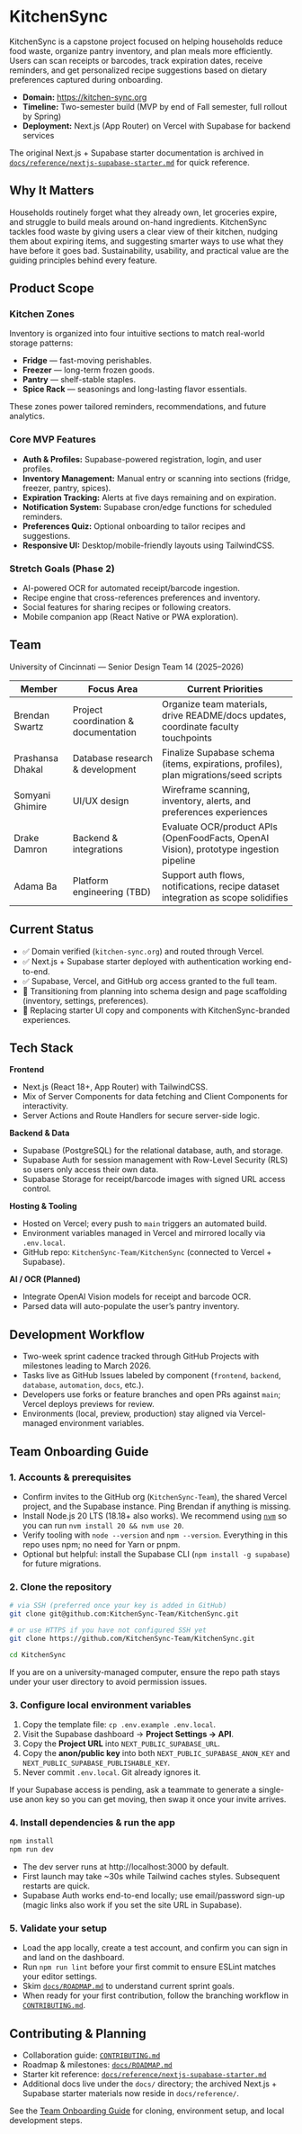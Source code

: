 # KitchenSync

KitchenSync is a capstone project focused on helping households reduce food waste, organize pantry inventory, and plan meals more efficiently. Users can scan receipts or barcodes, track expiration dates, receive reminders, and get personalized recipe suggestions based on dietary preferences captured during onboarding.

- **Domain:** https://kitchen-sync.org
- **Timeline:** Two-semester build (MVP by end of Fall semester, full rollout by Spring)
- **Deployment:** Next.js (App Router) on Vercel with Supabase for backend services

The original Next.js + Supabase starter documentation is archived in [`docs/reference/nextjs-supabase-starter.md`](docs/reference/nextjs-supabase-starter.md) for quick reference.

## Why It Matters

Households routinely forget what they already own, let groceries expire, and struggle to build meals around on-hand ingredients. KitchenSync tackles food waste by giving users a clear view of their kitchen, nudging them about expiring items, and suggesting smarter ways to use what they have before it goes bad. Sustainability, usability, and practical value are the guiding principles behind every feature.

## Product Scope

### Kitchen Zones

Inventory is organized into four intuitive sections to match real-world storage patterns:

- **Fridge** — fast-moving perishables.
- **Freezer** — long-term frozen goods.
- **Pantry** — shelf-stable staples.
- **Spice Rack** — seasonings and long-lasting flavor essentials.

These zones power tailored reminders, recommendations, and future analytics.

### Core MVP Features

- **Auth & Profiles:** Supabase-powered registration, login, and user profiles.
- **Inventory Management:** Manual entry or scanning into sections (fridge, freezer, pantry, spices).
- **Expiration Tracking:** Alerts at five days remaining and on expiration.
- **Notification System:** Supabase cron/edge functions for scheduled reminders.
- **Preferences Quiz:** Optional onboarding to tailor recipes and suggestions.
- **Responsive UI:** Desktop/mobile-friendly layouts using TailwindCSS.

### Stretch Goals (Phase 2)

- AI-powered OCR for automated receipt/barcode ingestion.
- Recipe engine that cross-references preferences and inventory.
- Social features for sharing recipes or following creators.
- Mobile companion app (React Native or PWA exploration).

## Team

University of Cincinnati — Senior Design Team 14 (2025–2026)

| Member | Focus Area | Current Priorities |
| --- | --- | --- |
| Brendan Swartz | Project coordination & documentation | Organize team materials, drive README/docs updates, coordinate faculty touchpoints |
| Prashansa Dhakal | Database research & development | Finalize Supabase schema (items, expirations, profiles), plan migrations/seed scripts |
| Somyani Ghimire | UI/UX design | Wireframe scanning, inventory, alerts, and preferences experiences |
| Drake Damron | Backend & integrations | Evaluate OCR/product APIs (OpenFoodFacts, OpenAI Vision), prototype ingestion pipeline |
| Adama Ba | Platform engineering (TBD) | Support auth flows, notifications, recipe dataset integration as scope solidifies |

## Current Status

- ✅ Domain verified (`kitchen-sync.org`) and routed through Vercel.
- ✅ Next.js + Supabase starter deployed with authentication working end-to-end.
- ✅ Supabase, Vercel, and GitHub org access granted to the full team.
- 🚧 Transitioning from planning into schema design and page scaffolding (inventory, settings, preferences).
- 🚧 Replacing starter UI copy and components with KitchenSync-branded experiences.

## Tech Stack

**Frontend**
- Next.js (React 18+, App Router) with TailwindCSS.
- Mix of Server Components for data fetching and Client Components for interactivity.
- Server Actions and Route Handlers for secure server-side logic.

**Backend & Data**
- Supabase (PostgreSQL) for the relational database, auth, and storage.
- Supabase Auth for session management with Row-Level Security (RLS) so users only access their own data.
- Supabase Storage for receipt/barcode images with signed URL access control.

**Hosting & Tooling**
- Hosted on Vercel; every push to `main` triggers an automated build.
- Environment variables managed in Vercel and mirrored locally via `.env.local`.
- GitHub repo: `KitchenSync-Team/KitchenSync` (connected to Vercel + Supabase).

**AI / OCR (Planned)**
- Integrate OpenAI Vision models for receipt and barcode OCR.
- Parsed data will auto-populate the user’s pantry inventory.

## Development Workflow

- Two-week sprint cadence tracked through GitHub Projects with milestones leading to March 2026.
- Tasks live as GitHub Issues labeled by component (`frontend`, `backend`, `database`, `automation`, `docs`, etc.).
- Developers use forks or feature branches and open PRs against `main`; Vercel deploys previews for review.
- Environments (local, preview, production) stay aligned via Vercel-managed environment variables.

## Team Onboarding Guide

### 1. Accounts & prerequisites

- Confirm invites to the GitHub org (`KitchenSync-Team`), the shared Vercel project, and the Supabase instance. Ping Brendan if anything is missing.
- Install Node.js 20 LTS (18.18+ also works). We recommend using [`nvm`](https://github.com/nvm-sh/nvm) so you can run `nvm install 20 && nvm use 20`.
- Verify tooling with `node --version` and `npm --version`. Everything in this repo uses npm; no need for Yarn or pnpm.
- Optional but helpful: install the Supabase CLI (`npm install -g supabase`) for future migrations.

### 2. Clone the repository

```bash
# via SSH (preferred once your key is added in GitHub)
git clone git@github.com:KitchenSync-Team/KitchenSync.git

# or use HTTPS if you have not configured SSH yet
git clone https://github.com/KitchenSync-Team/KitchenSync.git

cd KitchenSync
```

If you are on a university-managed computer, ensure the repo path stays under your user directory to avoid permission issues.

### 3. Configure local environment variables

1. Copy the template file: `cp .env.example .env.local`.
2. Visit the Supabase dashboard → **Project Settings → API**.
3. Copy the **Project URL** into `NEXT_PUBLIC_SUPABASE_URL`.
4. Copy the **anon/public key** into both `NEXT_PUBLIC_SUPABASE_ANON_KEY` and `NEXT_PUBLIC_SUPABASE_PUBLISHABLE_KEY`.
5. Never commit `.env.local`. Git already ignores it.

If your Supabase access is pending, ask a teammate to generate a single-use anon key so you can get moving, then swap it once your invite arrives.

### 4. Install dependencies & run the app

```bash
npm install
npm run dev
```

- The dev server runs at http://localhost:3000 by default.
- First launch may take ~30s while Tailwind caches styles. Subsequent restarts are quick.
- Supabase Auth works end-to-end locally; use email/password sign-up (magic links also work if you set the site URL in Supabase).

### 5. Validate your setup

- Load the app locally, create a test account, and confirm you can sign in and land on the dashboard.
- Run `npm run lint` before your first commit to ensure ESLint matches your editor settings.
- Skim [`docs/ROADMAP.md`](docs/ROADMAP.md) to understand current sprint goals.
- When ready for your first contribution, follow the branching workflow in [`CONTRIBUTING.md`](CONTRIBUTING.md).

## Contributing & Planning

- Collaboration guide: [`CONTRIBUTING.md`](CONTRIBUTING.md)
- Roadmap & milestones: [`docs/ROADMAP.md`](docs/ROADMAP.md)
- Starter kit reference: [`docs/reference/nextjs-supabase-starter.md`](docs/reference/nextjs-supabase-starter.md)
- Additional docs live under the `docs/` directory; the archived Next.js + Supabase starter materials now reside in `docs/reference/`.

See the [Team Onboarding Guide](#team-onboarding-guide) for cloning, environment setup, and local development steps.
